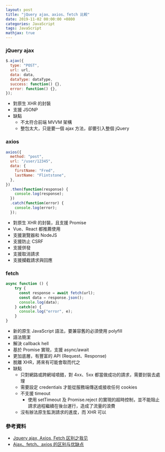 ```yaml
---
layout: post
title: "jQuery ajax、axios、fetch 比較"
date: 2019-11-02 00:00:00 +0800
categories: JavaScript
tags: JavaScript
mathjax: true
---
```


### jQuery ajax

```js
$.ajax({
  type: "POST",
  url: url,
  data: data,
  dataType: dataType,
  success: function() {},
  error: function() {},
});
```

- 對原生 XHR 的封裝
- 支援 JSONP
- 缺點
  - 不太符合前端 MVVM 架構
  - 整包太大，只是要一個 ajax 方法，卻要引入整個 jQuery

### axios

```js
axios({
  method: "post",
  url: "/user/12345",
  data: {
    firstName: "Fred",
    lastName: "Flintstone",
  },
})
  .then(function(response) {
    console.log(response);
  })
  .catch(function(error) {
    console.log(error);
  });
```

- 對原生 XHR 的封裝，且支援 Promise
- Vue、React 都推薦使用
- 支援瀏覽器和 NodeJS
- 支援防止 CSRF
- 支援併發
- 支援取消請求
- 支援攔截請求與回應

### fetch

```js
async function () {
	try {
	  const response = await fetch(url);
	  const data = response.json();
	  console.log(data);
	} catch(e) {
	  console.log("error", e);
	}
}
```

- 新的原生 JavaScript 語法，要兼容舊的必須使用 polyfill
- 語法簡潔
- 解決 callback hell
- 基於 Promise 實現，支援 async/await
- 更加底層，有豐富的 API (Request、Response)
- 脫離 XHR，將來有可能會取而代之
- 缺點
  - 只對網路或跨網域噴錯，對 4xx、5xx 都當做成功的請求，需要封裝去處理
  - 需要設定 credentials 才能從服務端傳送或接收任何 cookies
  - 不支援 timeout
    - 使用 setTimeout 及 Promise.reject 的實現的超時控制，並不能阻止請求過程繼續在後台運行，造成了流量的浪費
  - 沒有辦法原生監測請求的進度，而 XHR 可以

### 參考資料

- [Jquery ajax, Axios, Fetch 区别之我见](https://segmentfault.com/a/1190000012836882)
- [Ajax、fetch、axios 的区别与优缺点](https://blog.csdn.net/qq_36407875/article/details/84642060)
